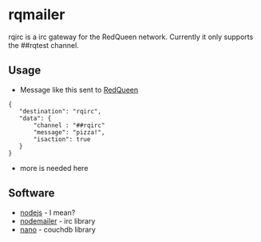 # rqmailer
rqirc is a irc gateway for the RedQueen network.  Currently it only supports the ##rqtest channel.

## Usage
* Message like this sent to [RedQueen](https://github.com/tylercrumpton/red-queen)
```
{
   "destination": "rqirc",
   "data": {
       "channel : "##rqirc"
       "message": "pizza!",
       "isaction": true
   }
}
```
* more is needed here

## Software
* [nodejs](https://nodejs.org/) - I mean?
* [nodemailer](https://github.com/martynsmith/node-irc) - irc library
* [nano](https://github.com/dscape/nano) - couchdb library
